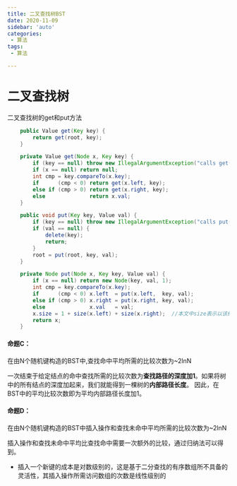 ```yaml
---
title: 二叉查找树BST
date: 2020-11-09
sidebar: 'auto'
categories:
 - 算法
tags:
 - 算法

---
```


# 二叉查找树

二叉查找树的get和put方法

```java
    public Value get(Key key) {
        return get(root, key);
    }

    private Value get(Node x, Key key) {
        if (key == null) throw new IllegalArgumentException("calls get() with a null key");
        if (x == null) return null;
        int cmp = key.compareTo(x.key);
        if      (cmp < 0) return get(x.left, key);
        else if (cmp > 0) return get(x.right, key);
        else              return x.val;
    }

    public void put(Key key, Value val) {
        if (key == null) throw new IllegalArgumentException("calls put() with a null key");
        if (val == null) {
            delete(key);
            return;
        }
        root = put(root, key, val);
    }

    private Node put(Node x, Key key, Value val) {
        if (x == null) return new Node(key, val, 1);
        int cmp = key.compareTo(x.key);
        if      (cmp < 0) x.left  = put(x.left,  key, val);
        else if (cmp > 0) x.right = put(x.right, key, val);
        else              x.val   = val;
        x.size = 1 + size(x.left) + size(x.right);  //本文中size表示以该结点为根的子树的结点总数
        return x;
    }
```

#### 命题C：

在由N个随机键构造的BST中,查找命中平均所需的比较次数为~2lnN

一次结束于给定结点的命中查找所需的比较次数为**查找路径的深度加1**。如果将树中的所有结点的深度加起来，我们就能得到一棵树的**内部路径长度**。 因此，在BST中的平均比较次数即为平均内部路径长度加1。

#### 命题D：

在由N个随机键构造的BST中插入操作和查找未命中平均所需的比较次数为~2lnN

插入操作和查找未命中平均比查找命中需要一次额外的比较，通过归纳法可以得到。

- 插入一个新键的成本是对数级别的，这是基于二分查找的有序数组所不具备的灵活性，其插入操作所需访问数组的次数是线性级别的

